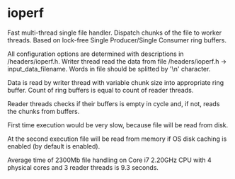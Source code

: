 # ioperf
Fast multi-thread single file handler. Dispatch chunks of the file to worker threads. Based on lock-free Single Producer/Single Consumer ring buffers.

All configuration options are determined with descriptions in /headers/ioperf.h.
Writer thread read the data from file /headers/ioperf.h -> input_data_filename.
Words in file should be splitted by '\n' character.

Data is read by writer thread with variable chunk size into appropriate ring buffer. Count of ring buffers is equal to count of reader threads.

Reader threads checks if their buffers is empty in cycle and, if not, reads the chunks from buffers.

First time execution would be very slow, because file will be read from disk.

At the second execution file will be read from memory if OS disk caching is enabled (by default is enabled).

Average time of 2300Mb file handling on Core i7 2.20GHz CPU with 4 physical cores and 3 reader threads is 9.3 seconds.
